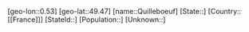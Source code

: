 ﻿---
location: [49.47,0.53]
type: City
tags:
- geo/City


SpocWebEntityId: 33582
isDeleted: false
confidential: public

---
[geo-lon::0.53]
[geo-lat::49.47]
[name::Quilleboeuf]
[State::]
[Country::[[France]]]
[StateId::]
[Population::]
[Unknown::]


